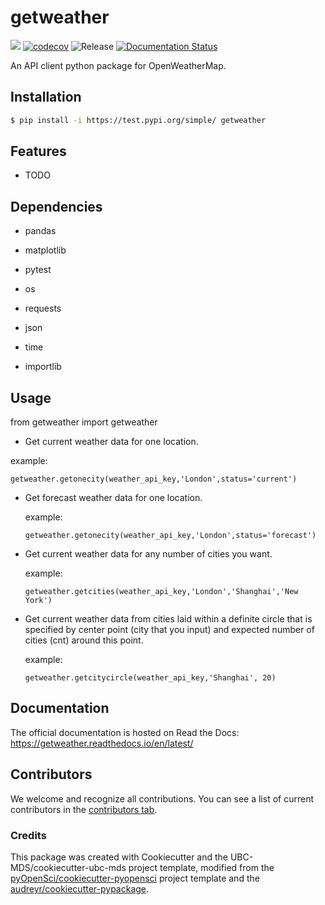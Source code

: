 # getweather 

![](https://github.com/SijiaChen0110/getweather/workflows/build/badge.svg) [![codecov](https://codecov.io/gh/SijiaChen0110/getweather/branch/main/graph/badge.svg)](https://codecov.io/gh/SijiaChen0110/getweather) ![Release](https://github.com/SijiaChen0110/getweather/workflows/Release/badge.svg) [![Documentation Status](https://readthedocs.org/projects/getweather/badge/?version=latest)](https://getweather.readthedocs.io/en/latest/?badge=latest)

An API client python package for OpenWeatherMap.

## Installation

```bash
$ pip install -i https://test.pypi.org/simple/ getweather
```

## Features

- TODO

## Dependencies

- pandas

- matplotlib

- pytest

- os

- requests

- json

- time

- importlib

## Usage

from getweather import getweather



- Get current weather data for one location.


  
example:


  `getweather.getonecity(weather_api_key,'London',status='current')`


- Get forecast weather data for one location.

  

  example:
     
  

  `getweather.getonecity(weather_api_key,'London',status='forecast')`
 
    

- Get current weather data for any number of cities you want.
  
  

  example:
  
  

  `getweather.getcities(weather_api_key,'London','Shanghai','New York')`
     


- Get current weather data from cities laid within a definite circle that is specified by center point (city that you input) and expected number of cities (cnt) around this point.


  
  example:


  `getweather.getcitycircle(weather_api_key,'Shanghai', 20)`

## Documentation

The official documentation is hosted on Read the Docs: https://getweather.readthedocs.io/en/latest/

## Contributors

We welcome and recognize all contributions. You can see a list of current contributors in the [contributors tab](https://github.com/SijiaChen0110/getweather/graphs/contributors).

### Credits

This package was created with Cookiecutter and the UBC-MDS/cookiecutter-ubc-mds project template, modified from the [pyOpenSci/cookiecutter-pyopensci](https://github.com/pyOpenSci/cookiecutter-pyopensci) project template and the [audreyr/cookiecutter-pypackage](https://github.com/audreyr/cookiecutter-pypackage).
